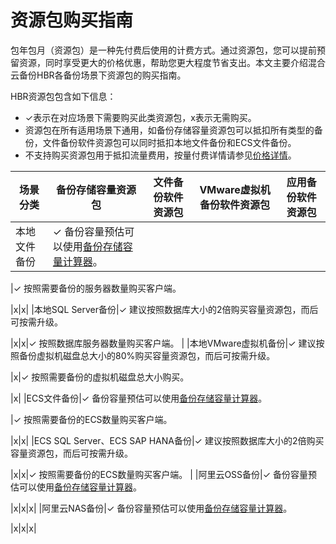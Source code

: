 # 资源包购买指南

包年包月（资源包）是一种先付费后使用的计费方式。通过资源包，您可以提前预留资源，同时享受更大的价格优惠，帮助您更大程度节省支出。本文主要介绍混合云备份HBR各备份场景下资源包的购买指南。

HBR资源包包含如下信息：

-   ✓表示在对应场景下需要购买此类资源包，x表示无需购买。
-   资源包在所有适用场景下通用，如备份存储容量资源包可以抵扣所有类型的备份，文件备份软件资源包可以同时抵扣本地文件备份和ECS文件备份。
-   不支持购买资源包用于抵扣流量费用，按量付费详情请参见[价格详情](https://www.alibabacloud.com/product/hybrid-backup-recovery/pricing)。

|场景分类|备份存储容量资源包|文件备份软件资源包|VMware虚拟机备份软件资源包|应用备份软件资源包|
|----|---------|---------|----------------|---------|
|本地文件备份|✓ 备份容量预估可以使用[备份存储容量计算器](https://g.alicdn.com/aliyun/brs/2.7.1/calc.html)。

|✓ 按照需要备份的服务器数量购买客户端。

|x|x|
|本地SQL Server备份|✓ 建议按照数据库大小的2倍购买容量资源包，而后可按需升级。

|x|x|✓ 按照数据库服务器数量购买客户端。 |
|本地VMware虚拟机备份|✓ 建议按照备份虚拟机磁盘总大小的80%购买容量资源包，而后可按需升级。

|x|✓ 按照需要备份的虚拟机磁盘总大小购买。

|x|
|ECS文件备份|✓ 备份容量预估可以使用[备份存储容量计算器](https://g.alicdn.com/aliyun/brs/2.7.1/calc.html)。

|✓ 按照需要备份的ECS数量购买客户端。

|x|x|
|ECS SQL Server、ECS SAP HANA备份|✓ 建议按照数据库大小的2倍购买容量资源包，而后可按需升级。

|x|x|✓ 按照需要备份的ECS数量购买客户端。 |
|阿里云OSS备份|✓ 备份容量预估可以使用[备份存储容量计算器](https://g.alicdn.com/aliyun/brs/2.7.1/calc.html)。

|x|x|x|
|阿里云NAS备份|✓ 备份容量预估可以使用[备份存储容量计算器](https://g.alicdn.com/aliyun/brs/2.7.1/calc.html)。

|x|x|x|


